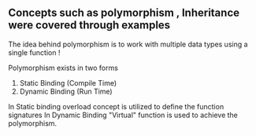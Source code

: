 
##  Concepts such as polymorphism , Inheritance were covered through examples

The idea behind polymorphism is to work with multiple data types using a single function ! 

Polymorphism exists in two forms  
1. Static Binding (Compile Time) 
2. Dynamic Binding (Run Time)

In Static binding overload concept is utilized to define the function signatures
In Dynamic Binding "Virtual" function is used to achieve the polymorphism.

